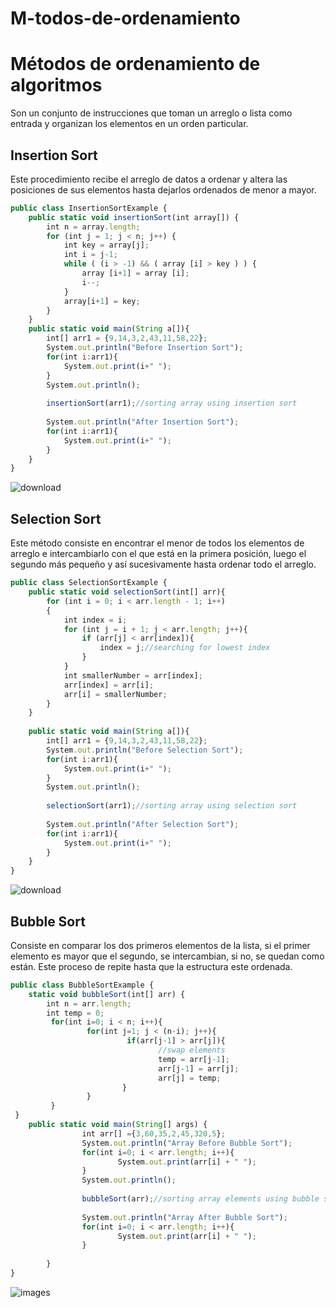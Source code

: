 # M-todos-de-ordenamiento
# Métodos de ordenamiento de algoritmos
Son un conjunto de instrucciones que toman un arreglo o lista como entrada y organizan los elementos en un orden particular.

## Insertion Sort 
Este procedimiento recibe el arreglo de datos a ordenar y altera las posiciones de sus elementos hasta dejarlos ordenados de menor a mayor. 
```javascript
public class InsertionSortExample {  
    public static void insertionSort(int array[]) {  
        int n = array.length;  
        for (int j = 1; j < n; j++) {  
            int key = array[j];  
            int i = j-1;  
            while ( (i > -1) && ( array [i] > key ) ) {  
                array [i+1] = array [i];  
                i--;  
            }  
            array[i+1] = key;  
        }  
    }  
    public static void main(String a[]){    
        int[] arr1 = {9,14,3,2,43,11,58,22};    
        System.out.println("Before Insertion Sort");    
        for(int i:arr1){    
            System.out.print(i+" ");    
        }    
        System.out.println();    
            
        insertionSort(arr1);//sorting array using insertion sort    
           
        System.out.println("After Insertion Sort");    
        for(int i:arr1){    
            System.out.print(i+" ");    
        }    
    }    
}    
```
![download](https://github.com/alelomelir/M-todos-de-ordenamiento/assets/160270480/ee38580d-a74b-4a56-8a1d-b6a5d8fa0aaa)

## Selection Sort
Este método consiste en encontrar el menor de todos los elementos de arreglo e intercambiarlo con el que está en la primera posición, luego el segundo más pequeño y así sucesivamente hasta ordenar todo el arreglo.
```javascript
public class SelectionSortExample {  
    public static void selectionSort(int[] arr){  
        for (int i = 0; i < arr.length - 1; i++)  
        {  
            int index = i;  
            for (int j = i + 1; j < arr.length; j++){  
                if (arr[j] < arr[index]){  
                    index = j;//searching for lowest index  
                }  
            }  
            int smallerNumber = arr[index];   
            arr[index] = arr[i];  
            arr[i] = smallerNumber;  
        }  
    }  
       
    public static void main(String a[]){  
        int[] arr1 = {9,14,3,2,43,11,58,22};  
        System.out.println("Before Selection Sort");  
        for(int i:arr1){  
            System.out.print(i+" ");  
        }  
        System.out.println();  
          
        selectionSort(arr1);//sorting array using selection sort  
         
        System.out.println("After Selection Sort");  
        for(int i:arr1){  
            System.out.print(i+" ");  
        }  
    }  
}  
```
![download](https://github.com/alelomelir/M-todos-de-ordenamiento/assets/160270480/74831f4d-bbfd-499e-878f-acd498e4dc7c)

## Bubble Sort
Consiste en comparar los dos primeros elementos de la lista, si el primer elemento es mayor que el segundo, se intercambian, si no, se quedan como están. Este proceso de repite hasta que la estructura este ordenada. 
```javascript
public class BubbleSortExample {  
    static void bubbleSort(int[] arr) {  
        int n = arr.length;  
        int temp = 0;  
         for(int i=0; i < n; i++){  
                 for(int j=1; j < (n-i); j++){  
                          if(arr[j-1] > arr[j]){  
                                 //swap elements  
                                 temp = arr[j-1];  
                                 arr[j-1] = arr[j];  
                                 arr[j] = temp;  
                         }       
                 }  
         }  
 }  
    public static void main(String[] args) {  
                int arr[] ={3,60,35,2,45,320,5}; 
                System.out.println("Array Before Bubble Sort");  
                for(int i=0; i < arr.length; i++){  
                        System.out.print(arr[i] + " ");  
                }  
                System.out.println();  
                  
                bubbleSort(arr);//sorting array elements using bubble sort  
                 
                System.out.println("Array After Bubble Sort");  
                for(int i=0; i < arr.length; i++){  
                        System.out.print(arr[i] + " ");  
                }  
   
        }  
}  
```
![images](https://github.com/alelomelir/M-todos-de-ordenamiento/assets/160270480/51572974-a2c0-44c0-8283-c97cbb0e9387)




